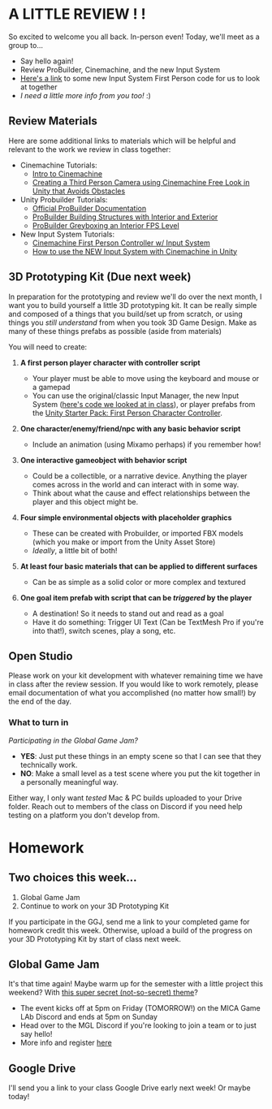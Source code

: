 # A LITTLE REVIEW ! !
So excited to welcome you all back. In-person even! Today, we'll meet as a group to...
- Say hello again!
- Review ProBuilder, Cinemachine, and the new Input System
- [Here's a link](https://drive.google.com/drive/folders/1kypfCwqImEqxiJamrufPnXfPq-lg1OB0?usp=sharing) to some new Input System First Person code for us to look at together
- *I need a little more info from you too!* :)

## Review Materials
Here are some additional links to materials which will be helpful and relevant to the work we review in class together:
- Cinemachine Tutorials:
    - [Intro to Cinemachine](https://www.youtube.com/watch?v=Gx9gZ9cfrys&t=129s)
    - [Creating a Third Person Camera using Cinemachine Free Look in Unity that Avoids Obstacles](https://www.youtube.com/watch?v=jPU2ri4ZwxM)
- Unity Probuilder Tutorials: 
    - [Official ProBuilder Documentation](https://unity.com/features/probuilder)
    - [ProBuilder Building Structures with Interior and Exterior](https://www.youtube.com/watch?v=CBa_opm3_GM&t=1520s)
    - [ProBuilder Greyboxing an Interior FPS Level](https://www.youtube.com/watch?v=dYBOBgfcTgY)
- New Input System Tutorials:
    - [Cinemachine First Person Controller w/ Input System](https://www.youtube.com/watch?v=5n_hmqHdijM)
    - [How to use the NEW Input System with Cinemachine in Unity](https://www.youtube.com/watch?v=we4CGmkPQ6Q)


## 3D Prototyping Kit (Due next week)
In preparation for the prototyping and review we'll do over the next month, I want you to build yourself a little 3D prototyping kit. It can be really simple and composed of a things that you build/set up from scratch, or using things you *still understand* from when you took 3D Game Design. Make as many of these things prefabs as possible (aside from materials)

You will need to create:
1.  __A first person player character with controller script__
    - Your player must be able to move using the keyboard and mouse or a gamepad
    - You can use the original/classic Input Manager, the new Input System ([here's code we looked at in class](https://drive.google.com/drive/folders/1kypfCwqImEqxiJamrufPnXfPq-lg1OB0?usp=sharing)), or player prefabs from the [Unity Starter Pack: First Person Character Controller](https://assetstore.unity.com/packages/essentials/starter-assets-first-person-character-controller-196525).

2. __One character/enemy/friend/npc with any basic behavior script__
    - Include an animation (using Mixamo perhaps) if you remember how!

3. __One interactive gameobject with behavior script__
    - Could be a collectible, or a narrative device. Anything the player comes across in the world and can interact with in some way.
    - Think about what the cause and effect relationships between the player and this object might be.

4. __Four simple environmental objects with placeholder graphics__ 
    - These can be created with Probuilder, or imported FBX models (which you make or import from the Unity Asset Store)
    - *Ideally*, a little bit of both! 

5. __At least four basic materials that can be applied to different surfaces__
    - Can be as simple as a solid color or more complex and textured

6. __One goal item prefab with script that can be *triggered* by the player__
    - A destination! So it needs to stand out and read as a goal
    - Have it do something: Trigger UI Text (Can be TextMesh Pro if you're into that!), switch scenes, play a song, etc.

## Open Studio
Please work on your kit development with whatever remaining time we have in class after the review session. If you would like to work remotely, please email documentation of what you accomplished (no matter how small!) by the end of the day.


### What to turn in
*Participating in the Global Game Jam?*

- __YES__: Just put these things in an empty scene so that I can see that they technically work.
- __NO__: Make a small level as a test scene where you put the kit together in a personally meaningful way.

Either way, I only want *tested* Mac & PC builds uploaded to your Drive folder. Reach out to members of the class on Discord if you need help testing on a platform you don't develop from.

# Homework

## Two choices this week...
1. Global Game Jam
2. Continue to work on your 3D Prototyping Kit

If you participate in the GGJ, send me a link to your completed game for homework credit this week. Otherwise, upload a build of the progress on your 3D Prototyping Kit by start of class next week.

## Global Game Jam
It's that time again! Maybe warm up for the semester with a little project this weekend? With [this super secret (not-so-secret) theme](https://www.youtube.com/watch?v=6on52GnVE0w)?
- The event kicks off at 5pm on Friday (TOMORROW!) on the MICA Game LAb Discord and ends at 5pm on Sunday
- Head over to the MGL Discord if you're looking to join a team or to just say hello!
- More info and register [here](https://globalgamejam.org/2022/jam-sites/mica-game-lab)

## Google Drive
I'll send you a link to your class Google Drive early next week! Or maybe today!